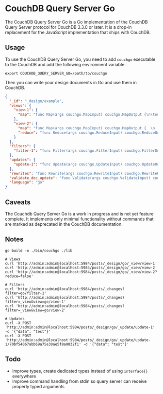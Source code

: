 # CouchDB Query Server Go

The CouchDB Query Server Go is a Go implementation of the CouchDB Query Server protocol for CouchDB 3.3.0 or later.
It is a drop-in replacement for the JavaScript implementation that ships with CouchDB.

## Usage

To use the CouchDB Query Server Go, you need to add `couchgo` executable to the CouchDB and add the following environment variable:

```shell
export COUCHDB_QUERY_SERVER_GO=/path/to/couchgo
```

Then you can write your design documents in Go and use them in CouchDB.

```json
{
  "_id": "_design/example",
  "views": {
    "view-1": {
      "map": "func Map(args couchgo.MapInput) couchgo.MapOutput {\n\tout := make([][2]any, 0)\n\tout = append(out, [2]any{args.Doc[\"_id\"], args.Doc[\"type\"]})\n\n\treturn out\n}"
    },
    "view-2": {
      "map": "func Map(args couchgo.MapInput) couchgo.MapOutput {  \n    out := couchgo.MapOutput{}\n\tout = append(out, [2]interface{}{args.Doc[\"_id\"], 1})\n\tout = append(out, [2]interface{}{args.Doc[\"_id\"], 2})\n\tout = append(out, [2]interface{}{args.Doc[\"_id\"], 3})\n\t\n\treturn out\n}",
      "reduce": "func Reduce(args couchgo.ReduceInput) couchgo.ReduceOutput {\n\tout := 0.0\n\n\tfor _, value := range args.Values {\n\t\tout += value.(float64)\n\t}\n\n\treturn out\n}"
    }
  },
  "filters": {
    "filter-1": "func Filter(args couchgo.FilterInput) couchgo.FilterOutput {\n\treturn args.Doc[\"type\"] == \"post\"\n}"
  },
  "updates": {
    "update-1": "func Update(args couchgo.UpdateInput) couchgo.UpdateOutput {\n\targs.Doc[\"updated\"] = true\n\treturn couchgo.UpdateOutput{args.Doc, \"ok\"}\n}"
  },
  "rewrites": "func Rewrite(args couchgo.RewriteInput) couchgo.RewriteOutput {\n\treturn couchgo.RewriteOutput{\n\t\tHeaders: map[string]string{\"Location\": \"https://example.com\"},\n\t\tCode:    302,\n\t}\n}",
  "validate_doc_update": "func Validate(args couchgo.ValidateInput) couchgo.ValidateOutput {\n\treturn nil\n}",
  "language": "go"
}
```

## Caveats

The Couchdb Query Server Go is a work in progress and is not yet feature complete.
It implements only minimal functionality without commands that are marked as deprecated in the CouchDB documentation.

## Notes

```shell
go build -o ./bin/couchgo ./lib
```

```shell
# Views
curl 'http://admin:admin@localhost:5984/posts/_design/go/_view/view-1'
curl 'http://admin:admin@localhost:5984/posts/_design/go/_view/view-2'
curl 'http://admin:admin@localhost:5984/posts/_design/go/_view/view-2?reduce=false'

# Filters
curl 'http://admin:admin@localhost:5984/posts/_changes?filter=go/filter-1'
curl 'http://admin:admin@localhost:5984/posts/_changes?filter=_view&view=go/view-1'
curl 'http://admin:admin@localhost:5984/posts/_changes?filter=_view&view=go/view-2'

# Updates
curl -X POST 'http://admin:admin@localhost:5984/posts/_design/go/_update/update-1' -d '{"data": "test"}'
curl -X POST 'http://admin:admin@localhost:5984/posts/_design/go/_update/update-1/70bf54067abb69a75e30ae5f8a0032f1' -d '{"data": "test"}'
```

## Todo

- Improve types, create dedicated types instead of using `interface{}` everywhere
- Improve command handling from stdin so query server can receive properly typed arguments
